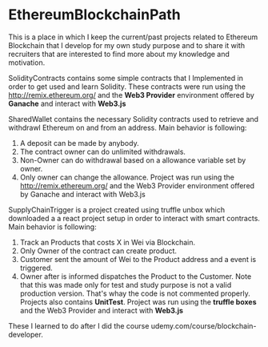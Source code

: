 # EthereumBlockchainPath
This is a place in which I keep the current/past projects related to Ethereum Blockchain that I develop for my own study purpose and to share it with recruiters that are interested to find more about my knowledge and motivation.

SolidityContracts contains some simple contracts that I Implemented in order to get used and learn Solidity.
These contracts were run using the http://remix.ethereum.org/ and the <b>Web3 Provider</b> environment offered by <b>Ganache</b> and interact with <b>Web3.js</b>




SharedWallet contains the necessary Solidity contracts used to retrieve and withdrawl Ethereum on and from an address.
Main behavior is following:
1. A deposit can be made by anybody.
2. The contract owner can do unlimited withdrawals.
3. Non-Owner can do withdrawal based on a allowance variable set by owner.
4. Only owner can change the allowance.
Project was run using the http://remix.ethereum.org/ and the Web3 Provider environment offered by Ganache and interact with Web3.js




SupplyChainTrigger is a project created using truffle unbox which downloaded a a react project setup in order to interact with smart contracts.
Main behavior is following:
1. Track an Products that costs X in Wei via Blockchain.
2. Only Owner of the contract can create product.
3. Customer sent the amount of Wei to the Product address and a event is triggered.
4. Owner after is informed dispatches the Product to the Customer.
Note that this was made only for test and study purpose is not a valid production version. That's whay the code is not commented properly.
Projects also contains <b>UnitTest</b>.
Project was run using the <b>truffle boxes</b> and the Web3 Provider and interact with <b>Web3.js</b>


These I learned to do after I did the course udemy.com/course/blockchain-developer.
